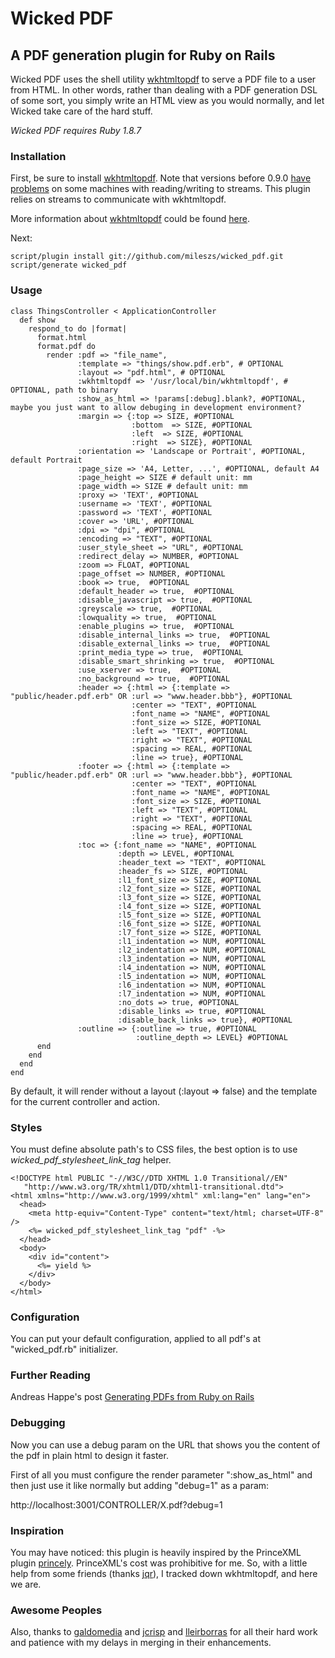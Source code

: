 # Wicked PDF

## A PDF generation plugin for Ruby on Rails

Wicked PDF uses the shell utility [wkhtmltopdf](http://code.google.com/p/wkhtmltopdf/) to serve a PDF file to a user from HTML.  In other words, rather than dealing with a PDF generation DSL of some sort, you simply write an HTML view as you would normally, and let Wicked take care of the hard stuff.

_Wicked PDF requires Ruby 1.8.7_

### Installation

First, be sure to install [wkhtmltopdf](http://code.google.com/p/wkhtmltopdf/).
Note that versions before 0.9.0 [have problems](http://code.google.com/p/wkhtmltopdf/issues/detail?id=82&q=vodnik) on some machines with reading/writing to streams.
This plugin relies on streams to communicate with wkhtmltopdf.

More information about [wkhtmltopdf](http://code.google.com/p/wkhtmltopdf/) could be found [here](http://madalgo.au.dk/~jakobt/wkhtmltopdf-0.9.0_beta2-doc.html).

Next:

    script/plugin install git://github.com/mileszs/wicked_pdf.git
    script/generate wicked_pdf

### Usage

    class ThingsController < ApplicationController
      def show
        respond_to do |format|
          format.html
          format.pdf do
            render :pdf => "file_name",
                   :template => "things/show.pdf.erb", # OPTIONAL
                   :layout => "pdf.html", # OPTIONAL
                   :wkhtmltopdf => '/usr/local/bin/wkhtmltopdf', # OPTIONAL, path to binary
                   :show_as_html => !params[:debug].blank?, #OPTIONAL, maybe you just want to allow debuging in development environment?
                   :margin => {:top => SIZE, #OPTIONAL
                               :bottom  => SIZE, #OPTIONAL
                               :left  => SIZE, #OPTIONAL
                               :right  => SIZE}, #OPTIONAL
                   :orientation => 'Landscape or Portrait', #OPTIONAL, default Portrait
                   :page_size => 'A4, Letter, ...', #OPTIONAL, default A4
                   :page_height => SIZE # default unit: mm 
                   :page_width => SIZE # default unit: mm 
                   :proxy => 'TEXT', #OPTIONAL
                   :username => 'TEXT', #OPTIONAL
                   :password => 'TEXT', #OPTIONAL
                   :cover => 'URL', #OPTIONAL
                   :dpi => "dpi", #OPTIONAL
                   :encoding => "TEXT", #OPTIONAL
                   :user_style_sheet => "URL", #OPTIONAL
                   :redirect_delay => NUMBER, #OPTIONAL
                   :zoom => FLOAT, #OPTIONAL
                   :page_offset => NUMBER, #OPTIONAL
                   :book => true,  #OPTIONAL
                   :default_header => true,  #OPTIONAL
                   :disable_javascript => true,  #OPTIONAL
                   :greyscale => true,  #OPTIONAL 
                   :lowquality => true,  #OPTIONAL
                   :enable_plugins => true,  #OPTIONAL
                   :disable_internal_links => true,  #OPTIONAL
                   :disable_external_links => true,  #OPTIONAL
                   :print_media_type => true,  #OPTIONAL
                   :disable_smart_shrinking => true,  #OPTIONAL
                   :use_xserver => true,  #OPTIONAL
                   :no_background => true,  #OPTIONAL
                   :header => {:html => {:template => "public/header.pdf.erb" OR :url => "www.header.bbb"}, #OPTIONAL
                               :center => "TEXT", #OPTIONAL
                               :font_name => "NAME", #OPTIONAL
                               :font_size => SIZE, #OPTIONAL
                               :left => "TEXT", #OPTIONAL
                               :right => "TEXT", #OPTIONAL
                               :spacing => REAL, #OPTIONAL
                               :line => true}, #OPTIONAL
                   :footer => {:html => {:template => "public/header.pdf.erb" OR :url => "www.header.bbb"}, #OPTIONAL
                               :center => "TEXT", #OPTIONAL
                               :font_name => "NAME", #OPTIONAL
                               :font_size => SIZE, #OPTIONAL
                               :left => "TEXT", #OPTIONAL
                               :right => "TEXT", #OPTIONAL
                               :spacing => REAL, #OPTIONAL
                               :line => true}, #OPTIONAL
                   :toc => {:font_name => "NAME", #OPTIONAL
                            :depth => LEVEL, #OPTIONAL
                            :header_text => "TEXT", #OPTIONAL
                            :header_fs => SIZE, #OPTIONAL
                            :l1_font_size => SIZE, #OPTIONAL 
                            :l2_font_size => SIZE, #OPTIONAL 
                            :l3_font_size => SIZE, #OPTIONAL
                            :l4_font_size => SIZE, #OPTIONAL
                            :l5_font_size => SIZE, #OPTIONAL
                            :l6_font_size => SIZE, #OPTIONAL
                            :l7_font_size => SIZE, #OPTIONAL
                            :l1_indentation => NUM, #OPTIONAL
                            :l2_indentation => NUM, #OPTIONAL
                            :l3_indentation => NUM, #OPTIONAL
                            :l4_indentation => NUM, #OPTIONAL
                            :l5_indentation => NUM, #OPTIONAL
                            :l6_indentation => NUM, #OPTIONAL
                            :l7_indentation => NUM, #OPTIONAL
                            :no_dots => true, #OPTIONAL
                            :disable_links => true, #OPTIONAL
                            :disable_back_links => true}, #OPTIONAL
                   :outline => {:outline => true, #OPTIONAL
                                :outline_depth => LEVEL} #OPTIONAL
          end
        end
      end
    end

By default, it will render without a layout (:layout => false) and the template for the current controller and action.

### Styles

You must define absolute path's to CSS files, the best option is to use *wicked_pdf_stylesheet_link_tag* helper.

    <!DOCTYPE html PUBLIC "-//W3C//DTD XHTML 1.0 Transitional//EN"
       "http://www.w3.org/TR/xhtml1/DTD/xhtml1-transitional.dtd">
    <html xmlns="http://www.w3.org/1999/xhtml" xml:lang="en" lang="en">
      <head>
        <meta http-equiv="Content-Type" content="text/html; charset=UTF-8" />
        <%= wicked_pdf_stylesheet_link_tag "pdf" -%>
      </head>
      <body>
        <div id="content">
          <%= yield %>
        </div>
      </body>
    </html>

### Configuration

You can put your default configuration, applied to all pdf's at "wicked_pdf.rb" initializer.

### Further Reading

Andreas Happe's post [Generating PDFs from Ruby on Rails](http://snikt.net/index.php/2010/03/03/generating-pdfs-from-ruby-on-rails)

### Debugging

Now you can use a debug param on the URL that shows you the content of the pdf in plain html to design it faster.

First of all you must configure the render parameter ":show_as_html" and then just use it like normally but adding "debug=1" as a param:

http://localhost:3001/CONTROLLER/X.pdf?debug=1

### Inspiration

You may have noticed: this plugin is heavily inspired by the PrinceXML plugin [princely](http://github.com/mbleigh/princely/tree/master).  PrinceXML's cost was prohibitive for me. So, with a little help from some friends (thanks [jqr](http://github.com/jqr)), I tracked down wkhtmltopdf, and here we are.

### Awesome Peoples

Also, thanks to [galdomedia](http://github.com/galdomedia) and [jcrisp](http://github.com/jcrisp) and [lleirborras](http://github.com/lleirborras) for all their hard work and patience with my delays in merging in their enhancements.
